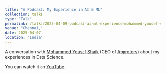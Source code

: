 ```yaml
---
title: "A Podcast: My Experience in AI & ML"
collection: talks
type: "Talk"
permalink: /talks/2025-04-09-podcast-ai-ml-experience-mohammed-yousef-shaik
venue: "Chennai,"
date: 2025-04-07
location: "India"
---
```


A conversation with [Mohammed Yousef Shaik](https://mohammedyousefshaik.com/) (CEO of [Approtors](https://approtors.com/)) about my experiences in Data Science.

You can watch it on [YouTube](https://www.youtube.com/watch?v=AjRYIFWO-c0&t=1710s).

